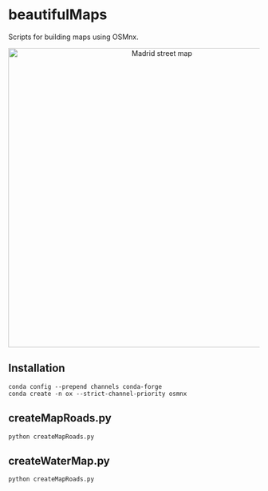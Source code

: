 # beautifulMaps
Scripts for building maps using OSMnx.

<p align="center">
<img src="https://github.com/CarlosLannister/beautifulMaps/blob/main/examples/roadMap.png"
     alt="Madrid street map"
      width="600"/>
</p>

  
## Installation 

```
conda config --prepend channels conda-forge
conda create -n ox --strict-channel-priority osmnx
```


## createMapRoads.py 

```
python createMapRoads.py 
```

## createWaterMap.py 

```
python createMapRoads.py 
```
